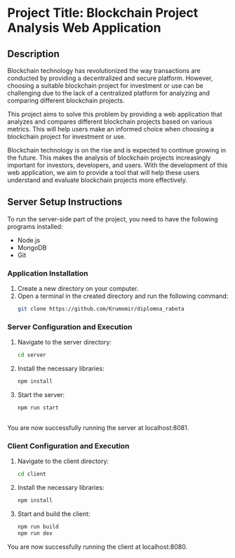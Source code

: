 # Project Title: Blockchain Project Analysis Web Application

## Description
Blockchain technology has revolutionized the way transactions are conducted by providing a decentralized and secure platform. However, choosing a suitable blockchain project for investment or use can be challenging due to the lack of a centralized platform for analyzing and comparing different blockchain projects.

This project aims to solve this problem by providing a web application that analyzes and compares different blockchain projects based on various metrics. This will help users make an informed choice when choosing a blockchain project for investment or use.

Blockchain technology is on the rise and is expected to continue growing in the future. This makes the analysis of blockchain projects increasingly important for investors, developers, and users. With the development of this web application, we aim to provide a tool that will help these users understand and evaluate blockchain projects more effectively.

## Server Setup Instructions

To run the server-side part of the project, you need to have the following programs installed:
- Node.js
- MongoDB
- Git

### Application Installation
1. Create a new directory on your computer.
2. Open a terminal in the created directory and run the following command:
   ```sh
   git clone https://github.com/Krumomir/diplomna_rabota

### Server Configuration and Execution
1. Navigate to the server directory:
   ```sh
   cd server
2. Install the necessary libraries:
   ```sh
   npm install
3. Start the server:
   ```sh
   npm run start
 
 You are now successfully running the server at localhost:8081.

### Client Configuration and Execution
1. Navigate to the client directory:
   ```sh
   cd client
2. Install the necessary libraries:
   ```sh
   npm install
3. Start and build the client:
   ```sh
   npm run build
   npm run dev

 You are now successfully running the client at localhost:8080.


